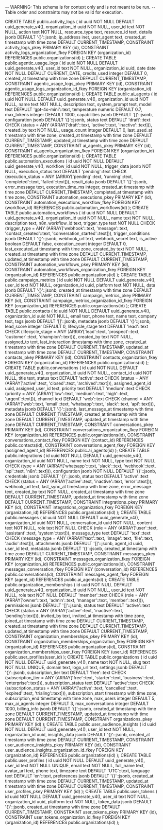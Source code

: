 -- WARNING: This schema is for context only and is not meant to be run.
-- Table order and constraints may not be valid for execution.

CREATE TABLE public.activity_logs (
  id uuid NOT NULL DEFAULT uuid_generate_v4(),
  organization_id uuid NOT NULL,
  user_id text NOT NULL,
  action text NOT NULL,
  resource_type text,
  resource_id text,
  details jsonb DEFAULT '{}'::jsonb,
  ip_address inet,
  user_agent text,
  created_at timestamp with time zone DEFAULT CURRENT_TIMESTAMP,
  CONSTRAINT activity_logs_pkey PRIMARY KEY (id),
  CONSTRAINT activity_logs_organization_fkey FOREIGN KEY (organization_id) REFERENCES public.organizations(id)
);
CREATE TABLE public.agentic_usage_logs (
  id uuid NOT NULL DEFAULT uuid_generate_v4(),
  user_id text NOT NULL,
  organization_id uuid,
  date date NOT NULL DEFAULT CURRENT_DATE,
  credits_used integer DEFAULT 0,
  created_at timestamp with time zone DEFAULT CURRENT_TIMESTAMP,
  CONSTRAINT agentic_usage_logs_pkey PRIMARY KEY (id),
  CONSTRAINT agentic_usage_logs_organization_id_fkey FOREIGN KEY (organization_id) REFERENCES public.organizations(id)
);
CREATE TABLE public.ai_agents (
  id uuid NOT NULL DEFAULT uuid_generate_v4(),
  organization_id uuid NOT NULL,
  name text NOT NULL,
  description text,
  system_prompt text,
  model text DEFAULT 'gpt-4o-mini'::text,
  temperature numeric DEFAULT 0.7,
  max_tokens integer DEFAULT 1000,
  capabilities jsonb DEFAULT '[]'::jsonb,
  configuration jsonb DEFAULT '{}'::jsonb,
  status text DEFAULT 'draft'::text CHECK (status = ANY (ARRAY['draft'::text, 'active'::text, 'inactive'::text])),
  created_by text NOT NULL,
  usage_count integer DEFAULT 0,
  last_used_at timestamp with time zone,
  created_at timestamp with time zone DEFAULT CURRENT_TIMESTAMP,
  updated_at timestamp with time zone DEFAULT CURRENT_TIMESTAMP,
  CONSTRAINT ai_agents_pkey PRIMARY KEY (id),
  CONSTRAINT ai_agents_organization_fkey FOREIGN KEY (organization_id) REFERENCES public.organizations(id)
);
CREATE TABLE public.automation_executions (
  id uuid NOT NULL DEFAULT uuid_generate_v4(),
  workflow_id uuid NOT NULL,
  trigger_data jsonb NOT NULL,
  execution_status text DEFAULT 'pending'::text CHECK (execution_status = ANY (ARRAY['pending'::text, 'running'::text, 'completed'::text, 'failed'::text])),
  result_data jsonb DEFAULT '{}'::jsonb,
  error_message text,
  execution_time_ms integer,
  created_at timestamp with time zone DEFAULT CURRENT_TIMESTAMP,
  completed_at timestamp with time zone,
  CONSTRAINT automation_executions_pkey PRIMARY KEY (id),
  CONSTRAINT automation_executions_workflow_fkey FOREIGN KEY (workflow_id) REFERENCES public.automation_workflows(id)
);
CREATE TABLE public.automation_workflows (
  id uuid NOT NULL DEFAULT uuid_generate_v4(),
  organization_id uuid NOT NULL,
  name text NOT NULL,
  description text,
  n8n_workflow_id text,
  trigger_type text NOT NULL CHECK (trigger_type = ANY (ARRAY['webhook'::text, 'message'::text, 'contact_created'::text, 'conversation_started'::text])),
  trigger_conditions jsonb DEFAULT '{}'::jsonb,
  webhook_url text,
  webhook_secret text,
  is_active boolean DEFAULT false,
  execution_count integer DEFAULT 0,
  last_executed_at timestamp with time zone,
  created_by text NOT NULL,
  created_at timestamp with time zone DEFAULT CURRENT_TIMESTAMP,
  updated_at timestamp with time zone DEFAULT CURRENT_TIMESTAMP,
  CONSTRAINT automation_workflows_pkey PRIMARY KEY (id),
  CONSTRAINT automation_workflows_organization_fkey FOREIGN KEY (organization_id) REFERENCES public.organizations(id)
);
CREATE TABLE public.campaign_metrics (
  id uuid NOT NULL DEFAULT uuid_generate_v4(),
  user_id text NOT NULL,
  organization_id uuid,
  platform text NOT NULL,
  data jsonb DEFAULT '{}'::jsonb,
  created_at timestamp with time zone DEFAULT CURRENT_TIMESTAMP,
  CONSTRAINT campaign_metrics_pkey PRIMARY KEY (id),
  CONSTRAINT campaign_metrics_organization_id_fkey FOREIGN KEY (organization_id) REFERENCES public.organizations(id)
);
CREATE TABLE public.contacts (
  id uuid NOT NULL DEFAULT uuid_generate_v4(),
  organization_id uuid NOT NULL,
  email text,
  phone text,
  name text,
  company text,
  tags jsonb DEFAULT '[]'::jsonb,
  metadata jsonb DEFAULT '{}'::jsonb,
  lead_score integer DEFAULT 0,
  lifecycle_stage text DEFAULT 'lead'::text CHECK (lifecycle_stage = ANY (ARRAY['lead'::text, 'prospect'::text, 'customer'::text, 'champion'::text])),
  created_by text NOT NULL,
  assigned_to text,
  last_interaction timestamp with time zone,
  created_at timestamp with time zone DEFAULT CURRENT_TIMESTAMP,
  updated_at timestamp with time zone DEFAULT CURRENT_TIMESTAMP,
  CONSTRAINT contacts_pkey PRIMARY KEY (id),
  CONSTRAINT contacts_organization_fkey FOREIGN KEY (organization_id) REFERENCES public.organizations(id)
);
CREATE TABLE public.conversations (
  id uuid NOT NULL DEFAULT uuid_generate_v4(),
  organization_id uuid NOT NULL,
  contact_id uuid NOT NULL,
  title text,
  status text DEFAULT 'active'::text CHECK (status = ANY (ARRAY['active'::text, 'closed'::text, 'archived'::text])),
  assigned_agent_id uuid,
  assigned_user_id text,
  priority text DEFAULT 'medium'::text CHECK (priority = ANY (ARRAY['low'::text, 'medium'::text, 'high'::text, 'urgent'::text])),
  channel text DEFAULT 'web'::text CHECK (channel = ANY (ARRAY['web'::text, 'email'::text, 'whatsapp'::text, 'slack'::text, 'api'::text])),
  metadata jsonb DEFAULT '{}'::jsonb,
  last_message_at timestamp with time zone DEFAULT CURRENT_TIMESTAMP,
  created_at timestamp with time zone DEFAULT CURRENT_TIMESTAMP,
  updated_at timestamp with time zone DEFAULT CURRENT_TIMESTAMP,
  CONSTRAINT conversations_pkey PRIMARY KEY (id),
  CONSTRAINT conversations_organization_fkey FOREIGN KEY (organization_id) REFERENCES public.organizations(id),
  CONSTRAINT conversations_contact_fkey FOREIGN KEY (contact_id) REFERENCES public.contacts(id),
  CONSTRAINT conversations_agent_fkey FOREIGN KEY (assigned_agent_id) REFERENCES public.ai_agents(id)
);
CREATE TABLE public.integrations (
  id uuid NOT NULL DEFAULT uuid_generate_v4(),
  organization_id uuid NOT NULL,
  name text NOT NULL,
  type text NOT NULL CHECK (type = ANY (ARRAY['whatsapp'::text, 'slack'::text, 'webhook'::text, 'api'::text, 'n8n'::text])),
  configuration jsonb NOT NULL DEFAULT '{}'::jsonb,
  credentials jsonb DEFAULT '{}'::jsonb,
  status text DEFAULT 'active'::text CHECK (status = ANY (ARRAY['active'::text, 'inactive'::text, 'error'::text])),
  webhook_url text,
  last_sync_at timestamp with time zone,
  error_message text,
  created_by text NOT NULL,
  created_at timestamp with time zone DEFAULT CURRENT_TIMESTAMP,
  updated_at timestamp with time zone DEFAULT CURRENT_TIMESTAMP,
  CONSTRAINT integrations_pkey PRIMARY KEY (id),
  CONSTRAINT integrations_organization_fkey FOREIGN KEY (organization_id) REFERENCES public.organizations(id)
);
CREATE TABLE public.messages (
  id uuid NOT NULL DEFAULT uuid_generate_v4(),
  organization_id uuid NOT NULL,
  conversation_id uuid NOT NULL,
  content text NOT NULL,
  role text NOT NULL CHECK (role = ANY (ARRAY['user'::text, 'assistant'::text, 'system'::text])),
  message_type text DEFAULT 'text'::text CHECK (message_type = ANY (ARRAY['text'::text, 'image'::text, 'file'::text, 'audio'::text])),
  attachments jsonb DEFAULT '[]'::jsonb,
  agent_id uuid,
  user_id text,
  metadata jsonb DEFAULT '{}'::jsonb,
  created_at timestamp with time zone DEFAULT CURRENT_TIMESTAMP,
  CONSTRAINT messages_pkey PRIMARY KEY (id),
  CONSTRAINT messages_organization_fkey FOREIGN KEY (organization_id) REFERENCES public.organizations(id),
  CONSTRAINT messages_conversation_fkey FOREIGN KEY (conversation_id) REFERENCES public.conversations(id),
  CONSTRAINT messages_agent_fkey FOREIGN KEY (agent_id) REFERENCES public.ai_agents(id)
);
CREATE TABLE public.organization_memberships (
  id uuid NOT NULL DEFAULT uuid_generate_v4(),
  organization_id uuid NOT NULL,
  user_id text NOT NULL,
  role text NOT NULL DEFAULT 'member'::text CHECK (role = ANY (ARRAY['owner'::text, 'admin'::text, 'manager'::text, 'member'::text])),
  permissions jsonb DEFAULT '[]'::jsonb,
  status text DEFAULT 'active'::text CHECK (status = ANY (ARRAY['active'::text, 'inactive'::text, 'pending'::text])),
  invited_by text,
  invited_at timestamp with time zone,
  joined_at timestamp with time zone DEFAULT CURRENT_TIMESTAMP,
  created_at timestamp with time zone DEFAULT CURRENT_TIMESTAMP,
  updated_at timestamp with time zone DEFAULT CURRENT_TIMESTAMP,
  CONSTRAINT organization_memberships_pkey PRIMARY KEY (id),
  CONSTRAINT organization_memberships_organization_fkey FOREIGN KEY (organization_id) REFERENCES public.organizations(id),
  CONSTRAINT organization_memberships_user_fkey FOREIGN KEY (user_id) REFERENCES public.user_profiles(user_id)
);
CREATE TABLE public.organizations (
  id uuid NOT NULL DEFAULT uuid_generate_v4(),
  name text NOT NULL,
  slug text NOT NULL UNIQUE,
  domain text,
  logo_url text,
  settings jsonb DEFAULT '{}'::jsonb,
  subscription_tier text DEFAULT 'free'::text CHECK (subscription_tier = ANY (ARRAY['free'::text, 'starter'::text, 'business'::text, 'enterprise'::text])),
  subscription_status text DEFAULT 'active'::text CHECK (subscription_status = ANY (ARRAY['active'::text, 'cancelled'::text, 'expired'::text, 'trialing'::text])),
  subscription_start timestamp with time zone,
  subscription_end timestamp with time zone,
  max_users integer DEFAULT 5,
  max_ai_agents integer DEFAULT 3,
  max_conversations integer DEFAULT 1000,
  billing_info jsonb DEFAULT '{}'::jsonb,
  created_at timestamp with time zone DEFAULT CURRENT_TIMESTAMP,
  updated_at timestamp with time zone DEFAULT CURRENT_TIMESTAMP,
  CONSTRAINT organizations_pkey PRIMARY KEY (id)
);
CREATE TABLE public.user_audience_insights (
  id uuid NOT NULL DEFAULT uuid_generate_v4(),
  user_id text NOT NULL,
  organization_id uuid,
  insights_data jsonb DEFAULT '{}'::jsonb,
  created_at timestamp with time zone DEFAULT CURRENT_TIMESTAMP,
  CONSTRAINT user_audience_insights_pkey PRIMARY KEY (id),
  CONSTRAINT user_audience_insights_organization_id_fkey FOREIGN KEY (organization_id) REFERENCES public.organizations(id)
);
CREATE TABLE public.user_profiles (
  id uuid NOT NULL DEFAULT uuid_generate_v4(),
  user_id text NOT NULL UNIQUE,
  email text NOT NULL,
  full_name text,
  avatar_url text,
  phone text,
  timezone text DEFAULT 'UTC'::text,
  language text DEFAULT 'en'::text,
  preferences jsonb DEFAULT '{}'::jsonb,
  created_at timestamp with time zone DEFAULT CURRENT_TIMESTAMP,
  updated_at timestamp with time zone DEFAULT CURRENT_TIMESTAMP,
  CONSTRAINT user_profiles_pkey PRIMARY KEY (id)
);
CREATE TABLE public.user_tokens (
  id uuid NOT NULL DEFAULT uuid_generate_v4(),
  user_id text NOT NULL,
  organization_id uuid,
  platform text NOT NULL,
  token_data jsonb DEFAULT '{}'::jsonb,
  created_at timestamp with time zone DEFAULT CURRENT_TIMESTAMP,
  CONSTRAINT user_tokens_pkey PRIMARY KEY (id),
  CONSTRAINT user_tokens_organization_id_fkey FOREIGN KEY (organization_id) REFERENCES public.organizations(id)
);